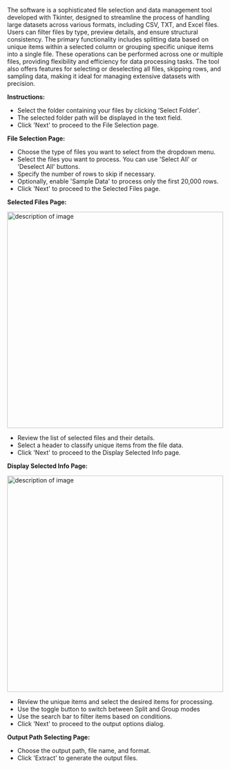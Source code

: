 The software is a sophisticated file selection and data management tool developed with Tkinter, designed to streamline the process of handling large datasets across various formats, including CSV, TXT, and Excel files. Users can filter files by type, preview details, and ensure structural consistency. The primary functionality includes splitting data based on unique items within a selected column or grouping specific unique items into a single file. These operations can be performed across one or multiple files, providing flexibility and efficiency for data processing tasks. The tool also offers features for selecting or deselecting all files, skipping rows, and sampling data, making it ideal for managing extensive datasets with precision.

**Instructions:**

- Select the folder containing your files by clicking 'Select Folder'.
- The selected folder path will be displayed in the text field.
- Click 'Next' to proceed to the File Selection page.

**File Selection Page:**

- Choose the type of files you want to select from the dropdown menu.
- Select the files you want to process. You can use 'Select All' or 'Deselect All' buttons.
- Specify the number of rows to skip if necessary.
- Optionally, enable 'Sample Data' to process only the first 20,000 rows.
- Click 'Next' to proceed to the Selected Files page.

**Selected Files Page:**

<img src="https://github.com/jasper1005/PyDataHandler/assets/69462492/fb80a4d5-28e9-4c36-982f-2e3ca5e67826" alt="description of image" width="500"/>


- Review the list of selected files and their details.
- Select a header to classify unique items from the file data.
- Click 'Next' to proceed to the Display Selected Info page.
  
**Display Selected Info Page:**

<img src="https://github.com/jasper1005/PyDataHandler/assets/69462492/b35deb66-f342-473d-9683-2deea44710de" alt="description of image" width="500"/>



- Review the unique items and select the desired items for processing.
- Use the toggle button to switch between Split and Group modes
- Use the search bar to filter items based on conditions.
- Click 'Next' to proceed to the output options dialog.

**Output Path Selecting Page:**

- Choose the output path, file name, and format.
- Click 'Extract' to generate the output files.
